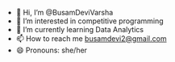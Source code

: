 - 👋 Hi, I’m @BusamDeviVarsha
- 👀 I’m interested in competitive programming
- 🌱 I’m currently learning Data Analytics
- 📫 How to reach me busamdevi2@gmail.com
- 😄 Pronouns: she/her

<!---
BusamDeviVarsha/BusamDeviVarsha is a ✨ special ✨ repository because its `README.md` (this file) appears on your GitHub profile.
You can click the Preview link to take a look at your changes.
--->
